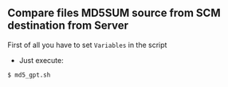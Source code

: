 ## Compare files MD5SUM source from SCM destination from Server

First of all you have to set `Variables` in the script
- Just execute:
```bash
$ md5_gpt.sh
```
